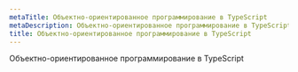 ```yaml
---
metaTitle: Объектно-ориентированное программирование в TypeScript
metaDescription: Объектно-ориентированное программирование в TypeScript
title: Объектно-ориентированное программирование в TypeScript
---
```


Объектно-ориентированное программирование в TypeScript